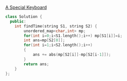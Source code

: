 [A Special Keyboard](https://practice.geeksforgeeks.org/problems/228d0aa9f26db93ee5b2cb3583dbd4b197447e16/1)
```cpp
class Solution {
  public:
    int findTime(string S1, string S2) {
        unordered_map<char,int> mp;
        for(int i=0;i<S1.length();i++) mp[S1[i]]=i;
        int ans=mp[S2[0]];
        for(int i=1;i<S2.length();i++)
        {
            ans += abs(mp[S2[i]]-mp[S2[i-1]]);
        }
        return ans;
    }
};
```
